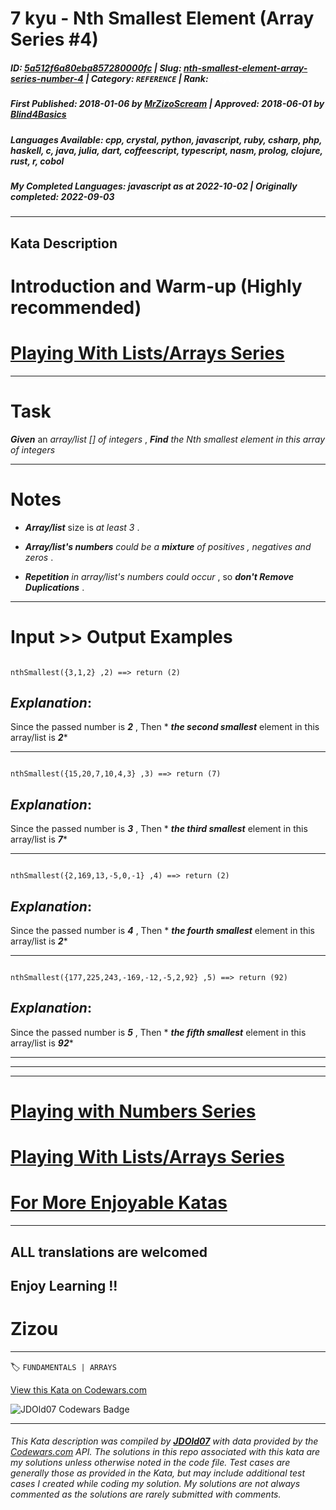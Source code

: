 # 7 kyu - Nth Smallest Element (Array Series  #4) 

##### **ID**: [5a512f6a80eba857280000fc](https://www.codewars.com/kata/5a512f6a80eba857280000fc) | **Slug**: [nth-smallest-element-array-series-number-4](https://www.codewars.com/kata/5a512f6a80eba857280000fc) | **Category**: `REFERENCE` | **Rank**: <span style="color:white">7 kyu</span>

##### **First Published**: 2018-01-06 ***by*** [MrZizoScream](https://www.codewars.com/users/MrZizoScream) | **Approved**: 2018-06-01 ***by*** [Blind4Basics](https://www.codewars.com/users/Blind4Basics)

##### **Languages Available**: cpp, crystal, python, javascript, ruby, csharp, php, haskell, c, java, julia, dart, coffeescript, typescript, nasm, prolog, clojure, rust, r, cobol

##### **My Completed Languages**: javascript ***as at*** 2022-10-02 | **Originally completed**: 2022-09-03

---

## Kata Description


# Introduction and Warm-up (Highly recommended)



# [Playing With Lists/Arrays Series](https://www.codewars.com/collections/playing-with-lists-slash-arrays)

___



# Task



**_Given_** an *array/list [] of integers* , **_Find_**  *the Nth smallest element in this array of integers*

___



# Notes 



* **_Array/list_** size is *at least 3* .



* **_Array/list's numbers_** *could be a **_mixture_** of positives , negatives and zeros* .



* **_Repetition_** *in array/list's numbers could occur* , so **_don't Remove Duplications_** .

___



# Input >> Output Examples



```

nthSmallest({3,1,2} ,2) ==> return (2) 

```



## **_Explanation_**:



Since the passed number is **_2_** , Then * **_the second smallest_** element in this array/list is **_2_***  

___



```

nthSmallest({15,20,7,10,4,3} ,3) ==> return (7) 

```



## **_Explanation_**:



Since the passed number is **_3_** , Then * **_the third smallest_** element in this array/list is **_7_*** 

___

```

nthSmallest({2,169,13,-5,0,-1} ,4) ==> return (2) 

```



## **_Explanation_**:



Since the passed number is **_4_** , Then * **_the fourth smallest_** element in this array/list is **_2_*** 

___



```

nthSmallest({177,225,243,-169,-12,-5,2,92} ,5) ==> return (92) 

```

## **_Explanation_**:



Since the passed number is **_5_** , Then * **_the fifth smallest_** element in this array/list is **_92_*** 

___

___

___



# [Playing with Numbers Series](https://www.codewars.com/collections/playing-with-numbers)



# [Playing With Lists/Arrays Series](https://www.codewars.com/collections/playing-with-lists-slash-arrays)



# [For More Enjoyable Katas](http://www.codewars.com/users/MrZizoScream/authored)

___



## ALL translations are welcomed



## Enjoy Learning !!

# Zizou



---


🏷 `FUNDAMENTALS | ARRAYS`


[View this Kata on Codewars.com](https://www.codewars.com/kata/5a512f6a80eba857280000fc)

![](https://www.codewars.com/users/jdold07/badges/large "JDOld07 Codewars Badge")

---

###### *This Kata description was compiled by [**JDOld07**](https://tpstech.dev) with data provided by the [Codewars.com](https://www.codewars.com) API.  The solutions in this repo associated with this kata are my solutions unless otherwise noted in the code file.  Test cases are generally those as provided in the Kata, but may include additional test cases I created while coding my solution.  My solutions are not always commented as the solutions are rarely submitted with comments.*
